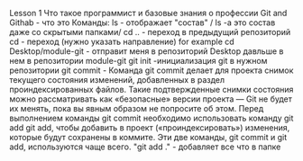 Lesson 1
Что такое программист и базовые знания о профессии 
Git and Githab - что это
Команды:
ls - отображает "состав" / ls -a это состав даже со скрытыми папками/
cd .. - переход в предыдущий репозиторий 
cd - переход (нужно указать направление) for example cd Desktop/module-git - отправит меня в репозиторий Desktop давльше в нем в репозитории module-git
git init -инициализация git в нужном репозитории
git commit - Команда git commit делает для проекта снимок текущего состояния изменений, добавленных в раздел проиндексированных файлов. Такие подтвержденные снимки состояния можно рассматривать как «безопасные» версии проекта — Git не будет их менять, пока вы явным образом не попросите об этом. Перед выполнением команды git commit необходимо использовать команду git add
git add, чтобы добавить в проект («проиндексировать») изменения, которые будут сохранены в коммите. Эти две команды, git commit и git add, используются чаще всего. "git add ." - добавляет все что в папке
